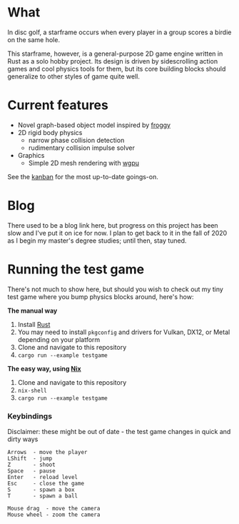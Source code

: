 # What

In disc golf, a starframe occurs when every player in a group scores a birdie on the same hole.

This starframe, however, is a general-purpose 2D game engine written in Rust as a solo hobby project.
Its design is driven by sidescrolling action games and cool physics tools for them,
but its core building blocks should generalize to other styles of game quite well.

# Current features

- Novel graph-based object model inspired by [froggy](https://github.com/kvark/froggy)
- 2D rigid body physics
  - narrow phase collision detection
  - rudimentary collision impulse solver
- Graphics
  - Simple 2D mesh rendering with [wgpu](https://github.com/gfx-rs/wgpu-rs)

See the [kanban](https://github.com/MoleTrooper/starframe/projects/1) for the most up-to-date goings-on.

# Blog

There used to be a blog link here, but
progress on this project has been slow and I've put it on ice for now.
I plan to get back to it in the fall of 2020 as I begin my master's degree studies;
until then, stay tuned.

# Running the test game

There's not much to show here, but should you wish to check out my tiny test game
where you bump physics blocks around, here's how:

**The manual way**

1. Install [Rust](https://www.rust-lang.org/learn/get-started)
2. You may need to install `pkgconfig` and drivers for Vulkan, DX12, or Metal depending on your platform
3. Clone and navigate to this repository
4. `cargo run --example testgame`

**The easy way, using [Nix](https://nixos.org/nix/)**

1. Clone and navigate to this repository
2. `nix-shell`
3. `cargo run --example testgame`

### Keybindings

Disclaimer: these might be out of date - the test game changes in quick and dirty ways

```
Arrows  - move the player
LShift  - jump
Z       - shoot
Space   - pause
Enter   - reload level
Esc     - close the game
S       - spawn a box
T       - spawn a ball

Mouse drag  - move the camera
Mouse wheel - zoom the camera
```
